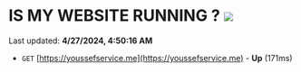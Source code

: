 # IS MY WEBSITE RUNNING ? [![](https://img.shields.io/static/v1?label=Sponsor&message=%E2%9D%A4&logo=GitHub&color=%23fe8e86)](https://github.com/sponsors/<username>)

Last updated: **4/27/2024, 4:50:16 AM**

- `GET` [https://youssefservice.me](https://youssefservice.me) - **Up** (171ms)
